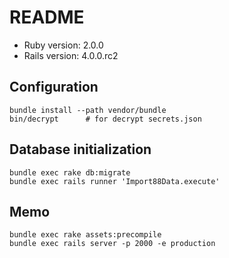 README
=======

* Ruby version: 2.0.0
* Rails version: 4.0.0.rc2

Configuration
--------------

    bundle install --path vendor/bundle
    bin/decrypt      # for decrypt secrets.json


Database initialization
-----------------------

    bundle exec rake db:migrate
    bundle exec rails runner 'Import88Data.execute'

Memo
------

    bundle exec rake assets:precompile
    bundle exec rails server -p 2000 -e production


